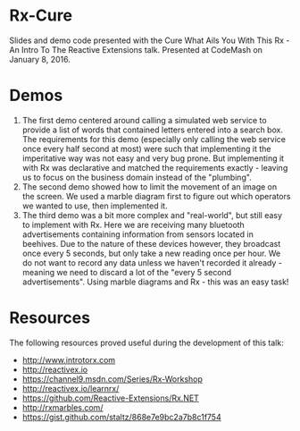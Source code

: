 # Rx-Cure
Slides and demo code presented with the Cure What Ails You With This Rx - An Intro To The Reactive Extensions talk. Presented at CodeMash on January 8, 2016.

# Demos
1. The first demo centered around calling a simulated web service to provide a list of words that contained letters entered into a search box. The requirements for this demo (especially only calling the web service once every half second at most) were such that implementing it the imperitative way was not easy and very bug prone. But implementing it with Rx was declarative and matched the requirements exactly - leaving us to focus on the business domain instead of the "plumbing".
2. The second demo showed how to limit the movement of an image on the screen. We used a marble diagram first to figure out which operators we wanted to use, then implemented it.
3. The third demo was a bit more complex and "real-world", but still easy to implement with Rx. Here we are receiving many bluetooth advertisements containing information from sensors located in beehives. Due to the nature of these devices however, they broadcast once every 5 seconds, but only take a new reading once per hour. We do not want to record any data unless we haven't recorded it already - meaning we need to discard a lot of the "every 5 second advertisements". Using marble diagrams and Rx - this was an easy task!

# Resources
The following resources proved useful during the development of this talk:
* http://www.introtorx.com
* http://reactivex.io
* https://channel9.msdn.com/Series/Rx-Workshop
* http://reactivex.io/learnrx/
* https://github.com/Reactive-Extensions/Rx.NET
* http://rxmarbles.com/
* https://gist.github.com/staltz/868e7e9bc2a7b8c1f754
